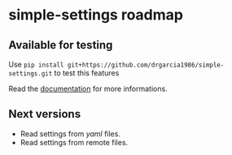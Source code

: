 simple-settings roadmap
=======================

Available for testing
---------------------

Use `pip install git+https://github.com/drgarcia1986/simple-settings.git` to test this features

Read the [documentation](http://simple-settings.readthedocs.org/en/latest/) for more informations.

Next versions
-------------
* Read settings from _yaml_ files.
* Read settings from remote files.
